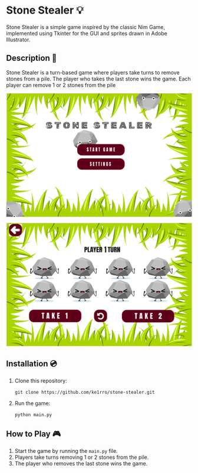 # Stone Stealer 💡

Stone Stealer is a simple game inspired by the classic Nim Game, implemented using Tkinter for the GUI and sprites drawn in Adobe Illustrator.

## Description 📘

Stone Stealer is a turn-based game where players take turns to remove stones from a pile. The player who takes the last stone wins the game. Each player can remove 1 or 2 stones from the pile

![alt text](img/main.png)

![alt text](img/game.png)

## Installation 💿

1. Clone this repository:

    ```
    git clone https://github.com/ke1rro/stone-stealer.git
    ```

2. Run the game:

    ```
    python main.py
    ```

## How to Play 🎮

1. Start the game by running the `main.py` file.
2. Players take turns removing 1 or 2 stones from the pile.
3. The player who removes the last stone wins the game.
